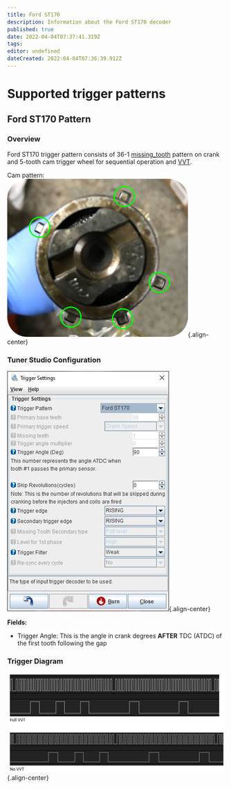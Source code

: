 ```yaml
---
title: Ford ST170
description: Information about the Ford ST170 decoder
published: true
date: 2022-04-04T07:37:41.319Z
tags: 
editor: undefined
dateCreated: 2022-04-04T07:36:39.912Z
---
```


# Supported trigger patterns
## Ford ST170 Pattern
### Overview

Ford ST170 trigger pattern consists of 36-1 [missing_tooth](/en/decoders/Missing_Tooth) pattern on crank and 5-tooth cam trigger wheel for sequential operation and [VVT](/en/configuration/VVT).

Cam pattern:
![st170.png](/decoders/st170.png){.align-center}

### Tuner Studio Configuration
![st170_ts.jpg](/decoders/st170_ts.jpg){.align-center}

**Fields:**

  - Trigger Angle: This is the angle in crank degrees **AFTER** TDC (ATDC) of the first tooth following the gap

### Trigger Diagram
![vvt_st170.jpg](/decoders/vvt_st170.jpg){.align-center}
